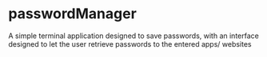 # passwordManager
A simple terminal application designed to save passwords, with an interface designed to let the user retrieve passwords to the entered apps/ websites
